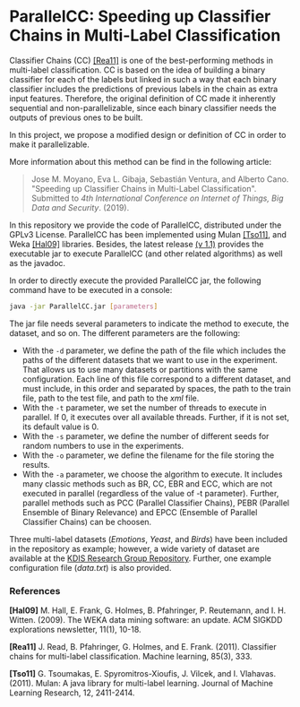 # ParallelCC: Speeding up Classifier Chains in Multi-Label Classification

Classifier Chains (CC) [[Rea11]](#Rea11) is one of the best-performing methods in multi-label classification.
CC is based on the idea of building a binary classifier for each of the labels but linked in such a way that each binary classifier includes the predictions of previous labels in the chain as extra input features.
Therefore, the original definition of CC made it inherently sequential and non-parallelizable, since each binary classifier needs the outputs of previous ones to be built.

In this project, we propose a modified design or definition of CC in order to make it parallelizable.

More information about this method can be find in the following article:
> Jose M. Moyano, Eva L. Gibaja, Sebastián Ventura, and Alberto Cano. "Speeding up Classifier Chains in Multi-Label Classification". Submitted to *4th International Conference on Internet of Things, Big Data and Security*. (2019).

<!---  If you use ParallelCC, please cite the paper. Further, a [bibtex citation file](https://github.com/i02momuj/ParallelCC) is also provided. -->

In this repository we provide the code of ParallelCC, distributed under the GPLv3 License. ParallelCC has been implemented using Mulan [[Tso11]](#Tso11), and Weka [[Hal09]](#Hal09) libraries. Besides, the latest release [(v 1.1)](https://github.com/i02momuj/ParallelCC) provides the executable jar to execute ParallelCC (and other related algorithms) as well as the javadoc.

In order to directly execute the provided ParallelCC jar, the following command have to be executed in a console:
```sh
java -jar ParallelCC.jar [parameters]
```

The jar file needs several parameters to indicate the method to execute, the dataset, and so on. The different parameters are the following:
* With the ```-d``` parameter, we define the path of the file which includes the paths of the different datasets that we want to use in the experiment. That allows us to use many datasets or partitions with the same configuration. Each line of this file correspond to a different dataset, and must include, in this order and separated by spaces, the path to the train file, path to the test file, and path to the *xml* file.
* With the ```-t``` parameter, we set the number of threads to execute in parallel. If 0, it executes over all available threads. Further, if it is not set, its default value is 0.
* With the ```-s``` parameter, we define the number of different seeds for random numbers to use in the experiments.
* With the ```-o``` parameter, we define the filename for the file storing the results.
* With the ```-a``` parameter, we choose the algorithm to execute. It includes many classic methods such as BR, CC, EBR and ECC, which are not executed in parallel (regardless of the value of -t parameter). Further, parallel methods such as PCC (Parallel Classifier Chains), PEBR (Parallel Ensemble of Binary Relevance) and EPCC (Ensemble of Parallel Classifier Chains) can be choosen.

Three multi-label datasets (*Emotions*, *Yeast*, and *Birds*) have been included in the repository as example; however, a wide variety of dataset are available at the [KDIS Research Group Repository](http://www.uco.es/kdis/mllresources/). Further, one example configuration file (*data.txt*) is also provided.

### References

<a name="Hal09"></a>**[Hal09]** M. Hall, E. Frank, G. Holmes, B. Pfahringer, P. Reutemann, and I. H. Witten. (2009). The WEKA data mining software: an update. ACM SIGKDD explorations newsletter, 11(1), 10-18.

<a name="Rea11"></a>**[Rea11]** J. Read, B. Pfahringer, G. Holmes, and E. Frank. (2011). Classifier chains for multi-label classification. Machine learning, 85(3), 333.

<a name="Tso11"></a>**[Tso11]** G. Tsoumakas, E. Spyromitros-Xioufis, J. Vilcek, and I. Vlahavas. (2011). Mulan: A java library for multi-label learning. Journal of Machine Learning Research, 12, 2411-2414.

